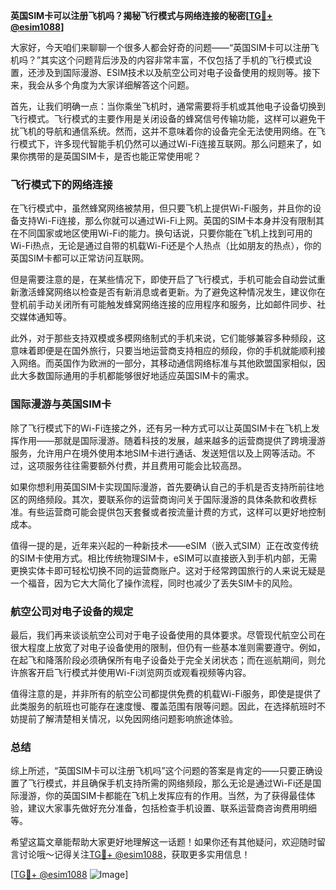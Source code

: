 **英国SIM卡可以注册飞机吗？揭秘飞行模式与网络连接的秘密[[TG💪+ @esim1088](https://t.me/s/esim1088)]**

大家好，今天咱们来聊聊一个很多人都会好奇的问题——“英国SIM卡可以注册飞机吗？”其实这个问题背后涉及的内容非常丰富，不仅包括了手机的飞行模式设置，还涉及到国际漫游、ESIM技术以及航空公司对电子设备使用的规则等。接下来，我会从多个角度为大家详细解答这个问题。

首先，让我们明确一点：当你乘坐飞机时，通常需要将手机或其他电子设备切换到飞行模式。飞行模式的主要作用是关闭设备的蜂窝信号传输功能，这样可以避免干扰飞机的导航和通信系统。然而，这并不意味着你的设备完全无法使用网络。在飞行模式下，许多现代智能手机仍然可以通过Wi-Fi连接互联网。那么问题来了，如果你携带的是英国SIM卡，是否也能正常使用呢？

### 飞行模式下的网络连接

在飞行模式中，虽然蜂窝网络被禁用，但只要飞机上提供Wi-Fi服务，并且你的设备支持Wi-Fi连接，那么你就可以通过Wi-Fi上网。英国的SIM卡本身并没有限制其在不同国家或地区使用Wi-Fi的能力。换句话说，只要你能在飞机上找到可用的Wi-Fi热点，无论是通过自带的机载Wi-Fi还是个人热点（比如朋友的热点），你的英国SIM卡都可以正常访问互联网。

但是需要注意的是，在某些情况下，即使开启了飞行模式，手机可能会自动尝试重新激活蜂窝网络以检查是否有新消息或者更新。为了避免这种情况发生，建议你在登机前手动关闭所有可能触发蜂窝网络连接的应用程序和服务，比如邮件同步、社交媒体通知等。

此外，对于那些支持双模或多模网络制式的手机来说，它们能够兼容多种频段，这意味着即便是在国外旅行，只要当地运营商支持相应的频段，你的手机就能顺利接入网络。而英国作为欧洲的一部分，其移动通信网络标准与其他欧盟国家相似，因此大多数国际通用的手机都能够很好地适应英国SIM卡的需求。

### 国际漫游与英国SIM卡

除了飞行模式下的Wi-Fi连接之外，还有另一种方式可以让英国SIM卡在飞机上发挥作用——那就是国际漫游。随着科技的发展，越来越多的运营商提供了跨境漫游服务，允许用户在境外使用本地SIM卡进行通话、发送短信以及上网等活动。不过，这项服务往往需要额外付费，并且费用可能会比较高昂。

如果你想利用英国SIM卡实现国际漫游，首先要确认自己的手机是否支持所前往地区的网络频段。其次，要联系你的运营商询问关于国际漫游的具体条款和收费标准。有些运营商可能会提供包天套餐或者按流量计费的方式，这样可以更好地控制成本。

值得一提的是，近年来兴起的一种新技术——eSIM（嵌入式SIM）正在改变传统的SIM卡使用方式。相比传统物理SIM卡，eSIM可以直接嵌入到手机内部，无需更换实体卡即可轻松切换不同的运营商账户。这对于经常跨国旅行的人来说无疑是一个福音，因为它大大简化了操作流程，同时也减少了丢失SIM卡的风险。

### 航空公司对电子设备的规定

最后，我们再来谈谈航空公司对于电子设备使用的具体要求。尽管现代航空公司在很大程度上放宽了对电子设备使用的限制，但仍有一些基本准则需要遵守。例如，在起飞和降落阶段必须确保所有电子设备处于完全关闭状态；而在巡航期间，则允许旅客开启飞行模式并使用Wi-Fi浏览网页或观看视频等内容。

值得注意的是，并非所有的航空公司都提供免费的机载Wi-Fi服务，即使是提供了此类服务的航班也可能存在速度慢、覆盖范围有限等问题。因此，在选择航班时不妨提前了解清楚相关情况，以免因网络问题影响旅途体验。

### 总结

综上所述，“英国SIM卡可以注册飞机吗”这个问题的答案是肯定的——只要正确设置了飞行模式，并且确保手机支持所需的网络频段，那么无论是通过Wi-Fi还是国际漫游，你的英国SIM卡都能在飞机上发挥应有的作用。当然，为了获得最佳体验，建议大家事先做好充分准备，包括检查手机设置、联系运营商咨询费用明细等。

希望这篇文章能帮助大家更好地理解这一话题！如果你还有其他疑问，欢迎随时留言讨论哦～记得关注[TG💪+ @esim1088](https://t.me/s/esim1088)，获取更多实用信息！

[[TG💪+ @esim1088](https://t.me/s/esim1088) ![Image](https://i.postimg.cc/4NQfJmqS/Snipaste-2025-05-13-00-14-12.png)]